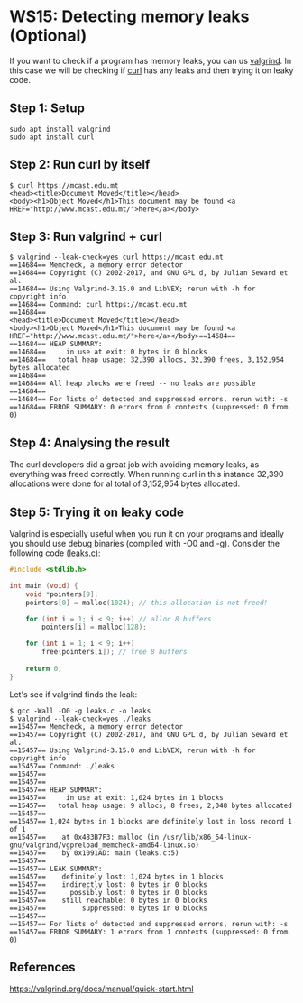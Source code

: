 # WS15: Detecting memory leaks (Optional)

If you want to check if a program has memory leaks, you can us [valgrind](https://valgrind.org/). In this case we will be checking if [curl](https://curl.se/) has any leaks and then trying it on leaky code.

## Step 1: Setup
```
sudo apt install valgrind
sudo apt install curl
```

## Step 2: Run curl by itself
```
$ curl https://mcast.edu.mt
<head><title>Document Moved</title></head>
<body><h1>Object Moved</h1>This document may be found <a HREF="http://www.mcast.edu.mt/">here</a></body>
```

## Step 3: Run valgrind + curl
```
$ valgrind --leak-check=yes curl https://mcast.edu.mt
==14684== Memcheck, a memory error detector
==14684== Copyright (C) 2002-2017, and GNU GPL'd, by Julian Seward et al.
==14684== Using Valgrind-3.15.0 and LibVEX; rerun with -h for copyright info
==14684== Command: curl https://mcast.edu.mt
==14684== 
<head><title>Document Moved</title></head>
<body><h1>Object Moved</h1>This document may be found <a HREF="http://www.mcast.edu.mt/">here</a></body>==14684== 
==14684== HEAP SUMMARY:
==14684==     in use at exit: 0 bytes in 0 blocks
==14684==   total heap usage: 32,390 allocs, 32,390 frees, 3,152,954 bytes allocated
==14684== 
==14684== All heap blocks were freed -- no leaks are possible
==14684== 
==14684== For lists of detected and suppressed errors, rerun with: -s
==14684== ERROR SUMMARY: 0 errors from 0 contexts (suppressed: 0 from 0)
```

## Step 4: Analysing the result
The curl developers did a great job with avoiding memory leaks, as everything was freed correctly. 
When running curl in this instance 32,390 allocations were done for al total of 3,152,954 bytes allocated.

## Step 5: Trying it on leaky code
Valgrind is especially useful when you run it on your programs and ideally you should use debug binaries (compiled with -O0 and -g). Consider the following code ([leaks.c](./leaks.c)):
```c
#include <stdlib.h>

int main (void) {
    void *pointers[9];
    pointers[0] = malloc(1024); // this allocation is not freed!

    for (int i = 1; i < 9; i++) // alloc 8 buffers
        pointers[i] = malloc(128);

    for (int i = 1; i < 9; i++) 
        free(pointers[i]); // free 8 buffers
    
    return 0;
}
```
Let's see if valgrind finds the leak:

```
$ gcc -Wall -O0 -g leaks.c -o leaks
$ valgrind --leak-check=yes ./leaks
==15457== Memcheck, a memory error detector
==15457== Copyright (C) 2002-2017, and GNU GPL'd, by Julian Seward et al.
==15457== Using Valgrind-3.15.0 and LibVEX; rerun with -h for copyright info
==15457== Command: ./leaks
==15457== 
==15457== 
==15457== HEAP SUMMARY:
==15457==     in use at exit: 1,024 bytes in 1 blocks
==15457==   total heap usage: 9 allocs, 8 frees, 2,048 bytes allocated
==15457== 
==15457== 1,024 bytes in 1 blocks are definitely lost in loss record 1 of 1
==15457==    at 0x483B7F3: malloc (in /usr/lib/x86_64-linux-gnu/valgrind/vgpreload_memcheck-amd64-linux.so)
==15457==    by 0x1091AD: main (leaks.c:5)
==15457== 
==15457== LEAK SUMMARY:
==15457==    definitely lost: 1,024 bytes in 1 blocks
==15457==    indirectly lost: 0 bytes in 0 blocks
==15457==      possibly lost: 0 bytes in 0 blocks
==15457==    still reachable: 0 bytes in 0 blocks
==15457==         suppressed: 0 bytes in 0 blocks
==15457== 
==15457== For lists of detected and suppressed errors, rerun with: -s
==15457== ERROR SUMMARY: 1 errors from 1 contexts (suppressed: 0 from 0)
```

## References
https://valgrind.org/docs/manual/quick-start.html
